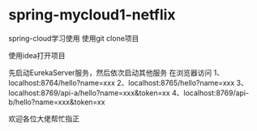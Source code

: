 # spring-mycloud1-netflix
spring-cloud学习使用
使用git clone项目

使用idea打开项目

先启动EurekaServer服务，然后依次启动其他服务
在浏览器访问
1、localhost:8764/hello?name=xxx
2、localhost:8765/hello?name=xxx
3、localhost:8769/api-a/hello?name=xxx&token=xx
4、localhost:8769/api-b/hello?name=xxx&token=xx

欢迎各位大佬帮忙指正
